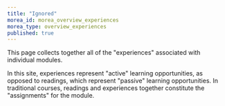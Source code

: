 ```yaml
---
title: "Ignored"
morea_id: morea_overview_experiences
morea_type: overview_experiences
published: true
---
```


This page collects together all of the "experiences" associated with individual modules. 

In this site, experiences represent "active" learning opportunities, as opposed to readings, which represent "passive" learning opportunities.  In traditional courses, readings and experiences together constitute the "assignments" for the module. 